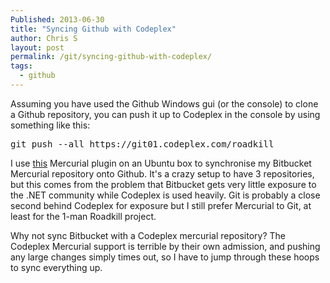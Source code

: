 ```yaml
---
Published: 2013-06-30
title: "Syncing Github with Codeplex"
author: Chris S
layout: post
permalink: /git/syncing-github-with-codeplex/
tags:
  - github
---
```

Assuming you have used the Github Windows gui (or the console) to clone a Github repository, you can push it up to Codeplex in the console by using something like this:

<pre>git push --all https://git01.codeplex.com/roadkill</pre>

I use [this][1] Mercurial plugin on an Ubuntu box to synchronise my Bitbucket Mercurial repository onto Github. It's a crazy setup to have 3 repositories, but this comes from the problem that Bitbucket gets very little exposure to the .NET community while Codeplex is used heavily. Git is probably a close second behind Codeplex for exposure but I still prefer Mercurial to Git, at least for the 1-man Roadkill project.

Why not sync Bitbucket with a Codeplex mercurial repository? The Codeplex Mercurial support is terrible by their own admission, and pushing any large changes simply times out, so I have to jump through these hoops to sync everything up.

 [1]: http://hg-git.github.io/